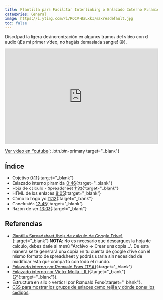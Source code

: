 ```yaml
---
title: Plantilla para Facilitar Interlinking o Enlazado Interno Piramidal
categories: General
image: https://i.ytimg.com/vi/ROCV-BaLxkI/maxresdefault.jpg
toc: false
---
```

Disculpad la ligera desincronización en algunos tramos del vídeo con el audio (¡Es mi primer vídeo, no hagáis demasiada sangre! 😝).

<iframe width="100%" height="315" src="https://www.youtube.com/embed/ROCV-BaLxkI" frameborder="0" allow="autoplay; encrypted-media" allowfullscreen=""></iframe>

[Ver vídeo en Youtube](https://www.youtube.com/watch?v=ROCV-BaLxkI){: .btn.btn-primary target="_blank"}

## Índice

- Objetivo [0:11](https://www.youtube.com/watch?v=ROCV-BaLxkI&t=11){:target="_blank"}
- Enlazado interno piramidal [0:46](https://www.youtube.com/watch?v=ROCV-BaLxkI&t=46){:target="_blank"}
- Hoja de cálculo - Spreadsheet [1:32](https://www.youtube.com/watch?v=ROCV-BaLxkI&t=92){:target="_blank"}
- HTML de los enlaces [8:05](https://www.youtube.com/watch?v=ROCV-BaLxkI&t=485){:target="_blank"}
- Cómo lo hago yo [11:12](https://www.youtube.com/watch?v=ROCV-BaLxkI&t=672){:target="_blank"}
- Conclusión [12:45](https://www.youtube.com/watch?v=ROCV-BaLxkI&t=765){:target="_blank"}
- Razón de ser [13:08](https://www.youtube.com/watch?v=ROCV-BaLxkI&t=788){:target="_blank"}

## Referencias

- [Plantilla Spreadsheet (hoja de cálculo de Google Drive)](https://docs.google.com/spreadsheets/d/1PwIrUtag8Qfk3iYRdkBJctpMbrq5aZqzJN8qyipzu7s/edit){:target="_blank"} **NOTA**: No es necesario que descargues la hoja de cálculo, debes darle al menú "Archivo → Crear una copia...". De esta manera se te generará una copia en tu cuenta de google drive con el mismo formato de spreadsheet y podrás usarla sin necesidad de modificar esta que comparto con todo el mundo.
- [Enlazado interno por Romuald Fons (TSA)](https://www.youtube.com/watch?v=ABb5hga1Yow){:target="_blank"}.
- [Enlazado interno por Víctor Mollá (LIL)](https://www.youtube.com/watch?v=ANfE5BAdxYc){:target="_blank"} ([2º](https://www.youtube.com/watch?v=02z87OhdhwI){:target="_blank"}).
- [Estructura en silo o vertical por Romuald Fons](https://www.youtube.com/watch?v=0wxiILqG0yM){:target="_blank"}.
- [CSS para mostrar los grupos de enlaces como rejilla y dónde poner los códigos](rejilla-adaptable-sin-plugins-html-css).